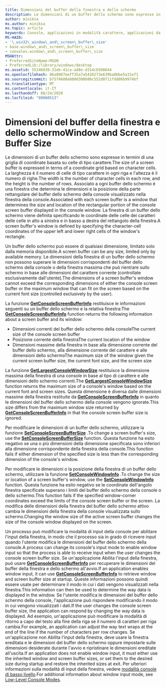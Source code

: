 ```yaml
---
title: Dimensioni del buffer della finestra e dello schermo
description: Le dimensioni di un buffer dello schermo sono espresse in termini di una griglia di coordinate basata su celle di tipo carattere.
author: miniksa
ms.author: miniksa
ms.topic: article
keywords: Console, applicazioni in modalità carattere, applicazioni da riga di comando, applicazioni Terminal, API console
MS-HAID:
- '\_win32\_window\_and\_screen\_buffer\_size'
- base.window\_and\_screen\_buffer\_size
- consoles.window\_and\_screen\_buffer\_size
MSHAttr:
- PreferredSiteName:MSDN
- PreferredLib:/library/windows/desktop
ms.assetid: 55246039-31eb-41ca-ad8e-d314cb508644
ms.openlocfilehash: 86a8967eeff35a7a5416273e639ba8bbe5a31ef1
ms.sourcegitcommit: b75f4688e080d300b80c552d0711fdd86b9974bf
ms.translationtype: MT
ms.contentlocale: it-IT
ms.lasthandoff: 08/24/2020
ms.locfileid: "89060513"
---
```

# <a name="window-and-screen-buffer-size"></a><span data-ttu-id="13ab5-104">Dimensioni del buffer della finestra e dello schermo</span><span class="sxs-lookup"><span data-stu-id="13ab5-104">Window and Screen Buffer Size</span></span>


<span data-ttu-id="13ab5-105">Le dimensioni di un buffer dello schermo sono espresse in termini di una griglia di coordinate basata su celle di tipo carattere.</span><span class="sxs-lookup"><span data-stu-id="13ab5-105">The size of a screen buffer is expressed in terms of a coordinate grid based on character cells.</span></span> <span data-ttu-id="13ab5-106">La larghezza è il numero di celle di tipo carattere in ogni riga e l'altezza è il numero di righe.</span><span class="sxs-lookup"><span data-stu-id="13ab5-106">The width is the number of character cells in each row, and the height is the number of rows.</span></span> <span data-ttu-id="13ab5-107">Associato a ogni buffer dello schermo è una finestra che determina le dimensioni e la posizione della parte rettangolare del buffer dello schermo della console visualizzato nella finestra della console.</span><span class="sxs-lookup"><span data-stu-id="13ab5-107">Associated with each screen buffer is a window that determines the size and location of the rectangular portion of the console screen buffer displayed in the console window.</span></span> <span data-ttu-id="13ab5-108">La finestra di un buffer dello schermo viene definita specificando le coordinate delle celle dei caratteri delle celle in alto a sinistra e in basso a destra del rettangolo della finestra.</span><span class="sxs-lookup"><span data-stu-id="13ab5-108">A screen buffer's window is defined by specifying the character-cell coordinates of the upper left and lower right cells of the window's rectangle.</span></span>

<span data-ttu-id="13ab5-109">Un buffer dello schermo può essere di qualsiasi dimensione, limitato solo dalla memoria disponibile.</span><span class="sxs-lookup"><span data-stu-id="13ab5-109">A screen buffer can be any size, limited only by available memory.</span></span> <span data-ttu-id="13ab5-110">Le dimensioni della finestra di un buffer dello schermo non possono superare le dimensioni corrispondenti del buffer dello schermo della console o della finestra massima che può rientrare sullo schermo in base alle dimensioni del carattere corrente (controllate esclusivamente dall'utente).</span><span class="sxs-lookup"><span data-stu-id="13ab5-110">The dimensions of a screen buffer's window cannot exceed the corresponding dimensions of either the console screen buffer or the maximum window that can fit on the screen based on the current font size (controlled exclusively by the user).</span></span>

<span data-ttu-id="13ab5-111">La funzione [**GetConsoleScreenBufferInfo**](getconsolescreenbufferinfo.md) restituisce le informazioni seguenti su un buffer dello schermo e la relativa finestra:</span><span class="sxs-lookup"><span data-stu-id="13ab5-111">The [**GetConsoleScreenBufferInfo**](getconsolescreenbufferinfo.md) function returns the following information about a screen buffer and its window:</span></span>

- <span data-ttu-id="13ab5-112">Dimensioni correnti del buffer dello schermo della console</span><span class="sxs-lookup"><span data-stu-id="13ab5-112">The current size of the console screen buffer</span></span>
- <span data-ttu-id="13ab5-113">Posizione corrente della finestra</span><span class="sxs-lookup"><span data-stu-id="13ab5-113">The current location of the window</span></span>
- <span data-ttu-id="13ab5-114">Dimensioni massime della finestra in base alla dimensione corrente del buffer dello schermo, alla dimensione corrente del carattere e alle dimensioni dello schermo</span><span class="sxs-lookup"><span data-stu-id="13ab5-114">The maximum size of the window given the current screen buffer size, the current font size, and the screen size</span></span>

<span data-ttu-id="13ab5-115">La funzione [**GetLargestConsoleWindowSize**](getlargestconsolewindowsize.md) restituisce la dimensione massima della finestra di una console in base al tipo di carattere e alle dimensioni dello schermo correnti.</span><span class="sxs-lookup"><span data-stu-id="13ab5-115">The [**GetLargestConsoleWindowSize**](getlargestconsolewindowsize.md) function returns the maximum size of a console's window based on the current font and screen sizes.</span></span> <span data-ttu-id="13ab5-116">Questa dimensione è diversa dalle dimensioni massime della finestra restituite da [**GetConsoleScreenBufferInfo**](getconsolescreenbufferinfo.md) in quanto le dimensioni del buffer dello schermo della console vengono ignorate.</span><span class="sxs-lookup"><span data-stu-id="13ab5-116">This size differs from the maximum window size returned by [**GetConsoleScreenBufferInfo**](getconsolescreenbufferinfo.md) in that the console screen buffer size is ignored.</span></span>

<span data-ttu-id="13ab5-117">Per modificare le dimensioni di un buffer dello schermo, utilizzare la funzione [**SetConsoleScreenBufferSize**](setconsolescreenbuffersize.md) .</span><span class="sxs-lookup"><span data-stu-id="13ab5-117">To change a screen buffer's size, use the [**SetConsoleScreenBufferSize**](setconsolescreenbuffersize.md) function.</span></span> <span data-ttu-id="13ab5-118">Questa funzione ha esito negativo se una o più dimensioni della dimensione specificata sono inferiori alla dimensione corrispondente della finestra della console.</span><span class="sxs-lookup"><span data-stu-id="13ab5-118">This function fails if either dimension of the specified size is less than the corresponding dimension of the console's window.</span></span>

<span data-ttu-id="13ab5-119">Per modificare le dimensioni o la posizione della finestra di un buffer dello schermo, utilizzare la funzione [**SetConsoleWindowInfo**](setconsolewindowinfo.md) .</span><span class="sxs-lookup"><span data-stu-id="13ab5-119">To change the size or location of a screen buffer's window, use the [**SetConsoleWindowInfo**](setconsolewindowinfo.md) function.</span></span> <span data-ttu-id="13ab5-120">Questa funzione ha esito negativo se le coordinate dell'angolo finestra specificate superano i limiti del buffer dello schermo della console o dello schermo.</span><span class="sxs-lookup"><span data-stu-id="13ab5-120">This function fails if the specified window-corner coordinates exceed the limits of the console screen buffer or the screen.</span></span> <span data-ttu-id="13ab5-121">La modifica delle dimensioni della finestra del buffer dello schermo attivo cambia le dimensioni della finestra della console visualizzata sullo schermo.</span><span class="sxs-lookup"><span data-stu-id="13ab5-121">Changing the window size of the active screen buffer changes the size of the console window displayed on the screen.</span></span>

<span data-ttu-id="13ab5-122">Un processo può modificare la modalità di input della console per abilitare l'input della finestra, in modo che il processo sia in grado di ricevere input quando l'utente modifica le dimensioni del buffer dello schermo della console.</span><span class="sxs-lookup"><span data-stu-id="13ab5-122">A process can change its console's input mode to enable window input so that the process is able to receive input when the user changes the console screen buffer size.</span></span> <span data-ttu-id="13ab5-123">Se un'applicazione Abilita l'input della finestra, può usare [**GetConsoleScreenBufferInfo**](getconsolescreenbufferinfo.md) per recuperare le dimensioni del buffer della finestra e dello schermo all'avvio.</span><span class="sxs-lookup"><span data-stu-id="13ab5-123">If an application enables window input, it can use [**GetConsoleScreenBufferInfo**](getconsolescreenbufferinfo.md) to retrieve window and screen buffer size at startup.</span></span> <span data-ttu-id="13ab5-124">Queste informazioni possono quindi essere usate per determinare il modo in cui i dati vengono visualizzati nella finestra.</span><span class="sxs-lookup"><span data-stu-id="13ab5-124">This information can then be used to determine the way data is displayed in the window.</span></span> <span data-ttu-id="13ab5-125">Se l'utente modifica le dimensioni del buffer dello schermo della console, l'applicazione può rispondere modificando il modo in cui vengono visualizzati i dati.</span><span class="sxs-lookup"><span data-stu-id="13ab5-125">If the user changes the console screen buffer size, the application can respond by changing the way data is displayed.</span></span> <span data-ttu-id="13ab5-126">Ad esempio, un'applicazione può modificare la modalità di ritorno a capo del testo alla fine della riga se il numero di caratteri per riga cambia.</span><span class="sxs-lookup"><span data-stu-id="13ab5-126">For example, an application can adjust the way text wraps at the end of the line if the number of characters per row changes.</span></span> <span data-ttu-id="13ab5-127">Se un'applicazione non Abilita l'input della finestra, deve usare la finestra ereditata e le dimensioni del buffer dello schermo oppure impostarle sulle dimensioni desiderate durante l'avvio e ripristinare le dimensioni ereditate all'uscita.</span><span class="sxs-lookup"><span data-stu-id="13ab5-127">If an application does not enable window input, it must either use the inherited window and screen buffer sizes, or set them to the desired size during startup and restore the inherited sizes at exit.</span></span> <span data-ttu-id="13ab5-128">Per ulteriori informazioni sulla modalità di input della finestra, vedere [modalità console di basso livello](low-level-console-modes.md).</span><span class="sxs-lookup"><span data-stu-id="13ab5-128">For additional information about window input mode, see [Low-Level Console Modes](low-level-console-modes.md).</span></span>

 

 




